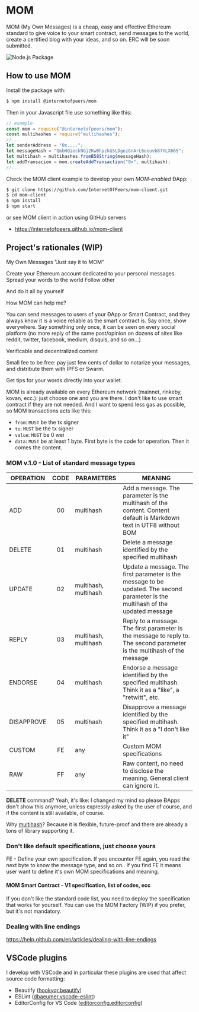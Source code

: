 # MOM

MOM (My Own Messages) is a cheap, easy and effective Ethereum standard to give voice to your smart contract, send messages to the world, create a certified blog with your ideas, and so on. ERC will be soon submitted.

![Node.js Package](https://github.com/InternetOfPeers/mom/workflows/Node.js%20Package/badge.svg)

## How to use MOM

Install the package with:

```bash
$ npm install @internetofpeers/mom
```
Then in your Javascript file use something like this:

```javascript
// example
const mom = require("@internetofpeers/mom");
const multihashes = require("multihashes");
//...
let senderAddress = "0x....";
let messageHash = "QmbHQieckNGj2KwBhpzkGSLDgezGnArL6eeuvb87YLX665";
let multihash = multihashes.fromB58String(messageHash);
let addTransacion = mom.createAddTransaction("0x", multihash);
//...
```

Check the MOM client example to develop your own _MOM-enabled_ ÐApp:

```bash
$ git clone https://github.com/InternetOfPeers/mom-client.git
$ cd mom-client
$ npm install
$ npm start
```
or see MOM client in action using GitHub servers
- https://internetofpeers.github.io/mom-client

## Project's rationales (WIP)

My Own Messages
"Just say it to MOM"

Create your Ethereum account dedicated to your personal messages
Spread your words to the world
Follow other

And do it all by yourself

How MOM can help me?

You can send messages to users of your ÐApp or Smart Contract, and they always know it is a voice reliable as the smart contract is.
Say once, show everywhere. Say something only once, it can be seen on every social platform (no more reply of the same post/opinion on dozens of sites like reddit, twitter, facebook, medium, disquis, and so on...)

Verificable and decentralized content

Small fee to be free: pay just few cents of dollar to notarize your messages, and distribute them with IPFS or Swarm.

Get tips for your words directly into your wallet.

MOM is already available on every Ethereum network (mainnet, rinkeby, kovan, ecc.): just choose one and you are there.
I don't like to use smart contract if they are not needed. And I want to spend less gas as possible, so MOM transactions acts like this:

- `from`: `MUST` be the tx signer
- `to`: `MUST` be the tx signer
- `value`: `MUST` be 0 wei
- `data`: `MUST` be at least 1 byte. First byte is the code for operation. Then it comes the content.

### MOM v.1.0 - List of standard message types

| OPERATION | CODE | PARAMETERS | MEANING 			|
|--------|:------------:|------------|-------------------|
| ADD | 00       | multihash  | Add a message. The parameter is the multihash of the content. Content default is Markdown text in UTF8 without BOM |
| DELETE | 01	   | multihash | Delete a message identified by the specified multihash |
| UPDATE | 02       | multihash, multihash | Update a message. The first parameter is the message to be updated. The second parameter is the multihash of the updated message |
| REPLY | 03       | multihash, multihash | Reply to a message. The first parameter is the message to reply to. The second parameter is the multihash of the message
| ENDORSE | 04	   | multihash | Endorse a message identified by the specified multihash. Think it as a "like", a "retwitt", etc. |
| DISAPPROVE | 05  | multihash | Disapprove a message identified by the specified multihash. Think it as a "I don't like it" |
| CUSTOM | FE	   | any | Custom MOM specifications
| RAW | FF	   | any | Raw content, no need to disclose the meaning. General client can ignore it.

**DELETE** command? Yeah, it's like: I changed my mind so please ÐApps don't show this anymore, unless expressly asked by the user of course, and if the content is still available, of course.

Why [multihash](https://github.com/multiformats/multihash)? Because it is flexible, future-proof and there are already a tons of library supporting it.

### Don't like default specifications, just choose yours
FE - Define your own specification. If you encounter FE again, you read the next byte to know the message type, and so on..
If you find FE it means user want to define it's own MOM specifications and meaning.

#### MOM Smart Contract - V1 specification, list of codes, ecc
If you don't like the standard code list, you need to deploy the specification that works for yourself. You can use the MOM Factory (WIP) if you prefer, but it's not mandatory.

### Dealing with line endings
https://help.github.com/en/articles/dealing-with-line-endings

## VSCode plugins
I develop with VSCode and in particular these plugins are used that affect source code formatting:
- Beautify ([hookyqr.beautify](https://marketplace.visualstudio.com/items?itemName=HookyQR.beautify))
- ESLint ([dbaeumer.vscode-eslint](https://marketplace.visualstudio.com/items?itemName=dbaeumer.vscode-eslint))
- EditorConfig for VS Code ([editorconfig.editorconfig](https://marketplace.visualstudio.com/items?itemName=EditorConfig.EditorConfig))
